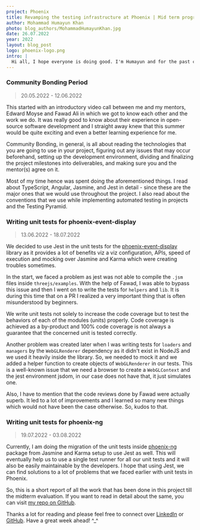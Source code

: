 ```yaml
---
project: Phoenix
title: Revamping the testing infrastructure at Phoenix | Mid term progress report
author: Mohammad Humayun Khan
photo: blog_authors/MohammadHumayunKhan.jpg
date: 26.07.2022
year: 2022
layout: blog_post
logo: phoenix-logo.png
intro: |
  Hi all, I hope everyone is doing good. I'm Humayun and for the past couple of months, I've been working on the project Phoenix at CERN-HSF. This project aims to introduce a new testing strategy so that we encourage testing, especially Behaviour-driven Development here, at Phoenix.
---
```


### Community Bonding Period

> 20.05.2022 - 12.06.2022

This started with an introductory video call between me and my mentors, Edward Moyse and Fawad Ali in which we got to know each other and the work we do. It was really good to know about their experience in open-source software development and I straight away knew that this summer would be quite exciting and even a better learning experience for me. 

Community Bonding, in general, is all about reading the technologies that you are going to use in your project, figuring out any issues that may occur beforehand, setting up the development environment, dividing and finalizing the project milestones into deliverables, and making sure you and the mentor(s) agree on it.

Most of my time hence was spent doing the aforementioned things. I read about TypeScript, Angular, Jasmine, and Jest in detail - since these are the major ones that we would use throughout the project. I also read about the conventions that we use while implementing automated testing in projects and the Testing Pyramid.

### Writing unit tests for phoenix-event-display

> 13.06.2022 - 18.07.2022

We decided to use Jest in the unit tests for the [phoenix-event-display](https://github.com/HSF/phoenix/blob/master/packages/phoenix-event-display/README.md) library as it provides a lot of benefits viz a viz configuration, APIs, speed of execution and mocking over Jasmine and Karma which were creating troubles sometimes. 

In the start, we faced a problem as jest was not able to compile the `.jsm` files inside `threejs/examples`. With the help of Fawad, I was able to bypass this issue and then I went on to write the tests for `helpers` and `lib`. It is during this time that on a PR I realized a very important thing that is often misunderstood by beginners.

We write unit tests not solely to increase the code coverage but to test the behaviors of each of the modules (units) properly. Code coverage is achieved as a by-product and 100% code coverage is not always a guarantee that the concerned unit is tested correctly. 

Another problem was created later when I was writing tests for `loaders` and `managers` by the `WebGLRenderer` dependency as it didn't exist in NodeJS and we used it heavily inside the library. So, we needed to mock it and we added a helper function to create objects of `WebGLRenderer` in our tests. This is a well-known issue that we need a browser to create a `WebGLContext` and the jest environment jsdom, in our case does not have that, it just simulates one.

Also, I have to mention that the code reviews done by Fawad were actually superb. It led to a lot of improvements and I learned so many new things which would not have been the case otherwise. So, kudos to that. 

### Writing unit tests for phoenix-ng

> 19.07.2022 - 03.08.2022

Currently, I am doing the migration of the unit tests inside [phoenix-ng](https://github.com/HSF/phoenix/blob/master/packages/phoenix-ng/README.md) package from Jasmine and Karma setup to use Jest as well. This will eventually help us to use a single test runner for all our unit tests and it will also be easily maintainable by the developers. I hope that using Jest, we can find solutions to a lot of problems that we faced earlier with unit tests in Phoenix.

So, this is a short report of all the work that has been done in this project till the midterm evaluation. If you want to read in detail about the same, you can visit [my repo on GitHub](https://github.com/DamianArado/GSoC-2022-Phoenix/blob/main/PROGRESS.md).

Thanks a lot for reading and please feel free to connect over [LinkedIn](https://www.linkedin.com/in/damianarado/) or [GitHub](https://github.com/DamianArado/). Have a great week ahead!  ^_^